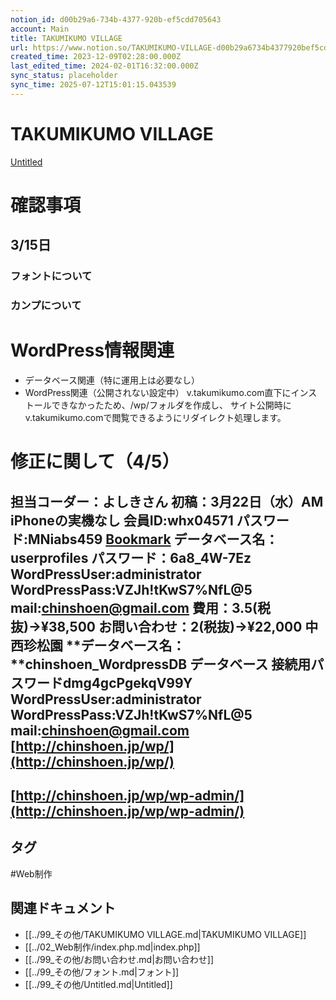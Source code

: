 ```yaml
---
notion_id: d00b29a6-734b-4377-920b-ef5cdd705643
account: Main
title: TAKUMIKUMO VILLAGE
url: https://www.notion.so/TAKUMIKUMO-VILLAGE-d00b29a6734b4377920bef5cdd705643
created_time: 2023-12-09T02:28:00.000Z
last_edited_time: 2024-02-01T16:32:00.000Z
sync_status: placeholder
sync_time: 2025-07-12T15:01:15.043539
---
```

# TAKUMIKUMO VILLAGE

[Untitled](https://www.notion.so/ddf3d7ce76c047ad86dba438058dff2a) 
  # 確認事項
  ## 3/15日
  ### フォントについて
  ### カンプについて
  # WordPress情報関連
  - データベース関連（特に運用上は必要なし）
  - WordPress関連（公開されない設定中）
  v.takumikumo.com直下にインストールできなかったため、/wp/フォルダを作成し、
  サイト公開時にv.takumikumo.comで閲覧できるようにリダイレクト処理します。
  # 修正に関して（4/5）
担当コーダー：よしきさん
初稿：3月22日（水）AM
iPhoneの実機なし
会員ID:whx04571
パスワード:MNiabs459
[Bookmark](https://secure.sakura.ad.jp/auth/login?url=https://secure.sakura.ad.jp/menu/top/index.php)
データベース名：userprofiles
パスワード：6a8_4W-7Ez
WordPressUser:administrator
WordPressPass:VZJh!tKwS7%NfL@5
mail:chinshoen@gmail.com
費用：3.5(税抜)→¥38,500
お問い合わせ：2(税抜)→¥22,000
中西珍松園
**データベース名：**chinshoen_WordpressDB
**データベース 接続用パスワード**dmg4gcPgekqV99Y
WordPressUser:administrator
WordPressPass:VZJh!tKwS7%NfL@5
mail:chinshoen@gmail.com
[http://chinshoen.jp/wp/](http://chinshoen.jp/wp/)
---
[http://chinshoen.jp/wp/wp-admin/](http://chinshoen.jp/wp/wp-admin/)
---

## タグ

#Web制作 

## 関連ドキュメント

- [[../99_その他/TAKUMIKUMO VILLAGE.md|TAKUMIKUMO VILLAGE]]
- [[../02_Web制作/index.php.md|index.php]]
- [[../99_その他/お問い合わせ.md|お問い合わせ]]
- [[../99_その他/フォント.md|フォント]]
- [[../99_その他/Untitled.md|Untitled]]
